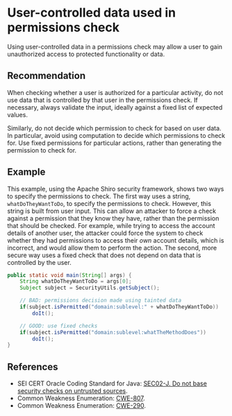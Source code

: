 # User-controlled data used in permissions check
Using user-controlled data in a permissions check may allow a user to gain unauthorized access to protected functionality or data.


## Recommendation
When checking whether a user is authorized for a particular activity, do not use data that is controlled by that user in the permissions check. If necessary, always validate the input, ideally against a fixed list of expected values.

Similarly, do not decide which permission to check for based on user data. In particular, avoid using computation to decide which permissions to check for. Use fixed permissions for particular actions, rather than generating the permission to check for.


## Example
This example, using the Apache Shiro security framework, shows two ways to specify the permissions to check. The first way uses a string, `whatDoTheyWantToDo`, to specify the permissions to check. However, this string is built from user input. This can allow an attacker to force a check against a permission that they know they have, rather than the permission that should be checked. For example, while trying to access the account details of another user, the attacker could force the system to check whether they had permissions to access their *own* account details, which is incorrect, and would allow them to perform the action. The second, more secure way uses a fixed check that does not depend on data that is controlled by the user.


```java
public static void main(String[] args) {
	String whatDoTheyWantToDo = args[0];
	Subject subject = SecurityUtils.getSubject();

	// BAD: permissions decision made using tainted data
	if(subject.isPermitted("domain:sublevel:" + whatDoTheyWantToDo))
		doIt();

	// GOOD: use fixed checks
	if(subject.isPermitted("domain:sublevel:whatTheMethodDoes"))
		doIt();
}
```

## References
* SEI CERT Oracle Coding Standard for Java: [SEC02-J. Do not base security checks on untrusted sources](https://wiki.sei.cmu.edu/confluence/display/java/SEC02-J.+Do+not+base+security+checks+on+untrusted+sources).
* Common Weakness Enumeration: [CWE-807](https://cwe.mitre.org/data/definitions/807.html).
* Common Weakness Enumeration: [CWE-290](https://cwe.mitre.org/data/definitions/290.html).
